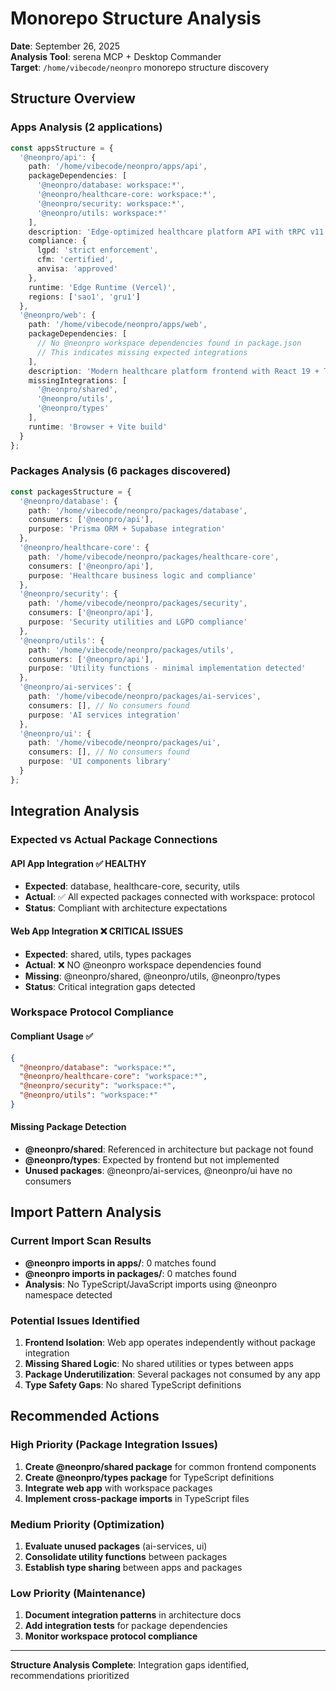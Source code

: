 # Monorepo Structure Analysis

**Date**: September 26, 2025  
**Analysis Tool**: serena MCP + Desktop Commander  
**Target**: `/home/vibecode/neonpro` monorepo structure discovery

## Structure Overview

### Apps Analysis (2 applications)
```typescript
const appsStructure = {
  '@neonpro/api': {
    path: '/home/vibecode/neonpro/apps/api',
    packageDependencies: [
      '@neonpro/database: workspace:*',
      '@neonpro/healthcare-core: workspace:*', 
      '@neonpro/security: workspace:*',
      '@neonpro/utils: workspace:*'
    ],
    description: 'Edge-optimized healthcare platform API with tRPC v11',
    compliance: {
      lgpd: 'strict enforcement',
      cfm: 'certified',
      anvisa: 'approved'
    },
    runtime: 'Edge Runtime (Vercel)',
    regions: ['sao1', 'gru1']
  },
  '@neonpro/web': {
    path: '/home/vibecode/neonpro/apps/web',
    packageDependencies: [
      // No @neonpro workspace dependencies found in package.json
      // This indicates missing expected integrations
    ],
    description: 'Modern healthcare platform frontend with React 19 + TanStack Router',
    missingIntegrations: [
      '@neonpro/shared',
      '@neonpro/utils', 
      '@neonpro/types'
    ],
    runtime: 'Browser + Vite build'
  }
};
```

### Packages Analysis (6 packages discovered)
```typescript
const packagesStructure = {
  '@neonpro/database': {
    path: '/home/vibecode/neonpro/packages/database',
    consumers: ['@neonpro/api'],
    purpose: 'Prisma ORM + Supabase integration'
  },
  '@neonpro/healthcare-core': {
    path: '/home/vibecode/neonpro/packages/healthcare-core', 
    consumers: ['@neonpro/api'],
    purpose: 'Healthcare business logic and compliance'
  },
  '@neonpro/security': {
    path: '/home/vibecode/neonpro/packages/security',
    consumers: ['@neonpro/api'],
    purpose: 'Security utilities and LGPD compliance'
  },
  '@neonpro/utils': {
    path: '/home/vibecode/neonpro/packages/utils',
    consumers: ['@neonpro/api'],
    purpose: 'Utility functions - minimal implementation detected'
  },
  '@neonpro/ai-services': {
    path: '/home/vibecode/neonpro/packages/ai-services',
    consumers: [], // No consumers found
    purpose: 'AI services integration'
  },
  '@neonpro/ui': {
    path: '/home/vibecode/neonpro/packages/ui',
    consumers: [], // No consumers found  
    purpose: 'UI components library'
  }
};
```

## Integration Analysis

### Expected vs Actual Package Connections

#### API App Integration ✅ HEALTHY
- **Expected**: database, healthcare-core, security, utils
- **Actual**: ✅ All expected packages connected with workspace: protocol
- **Status**: Compliant with architecture expectations

#### Web App Integration ❌ CRITICAL ISSUES  
- **Expected**: shared, utils, types packages
- **Actual**: ❌ NO @neonpro workspace dependencies found
- **Missing**: @neonpro/shared, @neonpro/utils, @neonpro/types
- **Status**: Critical integration gaps detected

### Workspace Protocol Compliance

#### Compliant Usage ✅
```json
{
  "@neonpro/database": "workspace:*",
  "@neonpro/healthcare-core": "workspace:*",
  "@neonpro/security": "workspace:*", 
  "@neonpro/utils": "workspace:*"
}
```

#### Missing Package Detection
- **@neonpro/shared**: Referenced in architecture but package not found
- **@neonpro/types**: Expected by frontend but not implemented
- **Unused packages**: @neonpro/ai-services, @neonpro/ui have no consumers

## Import Pattern Analysis

### Current Import Scan Results
- **@neonpro imports in apps/**: 0 matches found
- **@neonpro imports in packages/**: 0 matches found
- **Analysis**: No TypeScript/JavaScript imports using @neonpro namespace detected

### Potential Issues Identified
1. **Frontend Isolation**: Web app operates independently without package integration
2. **Missing Shared Logic**: No shared utilities or types between apps
3. **Package Underutilization**: Several packages not consumed by any app
4. **Type Safety Gaps**: No shared TypeScript definitions

## Recommended Actions

### High Priority (Package Integration Issues)
1. **Create @neonpro/shared package** for common frontend components
2. **Create @neonpro/types package** for TypeScript definitions  
3. **Integrate web app** with workspace packages
4. **Implement cross-package imports** in TypeScript files

### Medium Priority (Optimization)
1. **Evaluate unused packages** (ai-services, ui)
2. **Consolidate utility functions** between packages
3. **Establish type sharing** between apps and packages

### Low Priority (Maintenance)
1. **Document integration patterns** in architecture docs
2. **Add integration tests** for package dependencies
3. **Monitor workspace protocol compliance**

---
**Structure Analysis Complete**: Integration gaps identified, recommendations prioritized